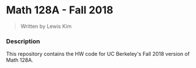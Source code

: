 # Math 128A - Fall 2018
> Written by Lewis Kim

### Description

This repository contains the HW code for UC Berkeley's Fall 2018 version of Math 128A.
